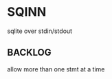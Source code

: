 
SQINN
===============================================================================

sqlite over stdin/stdout


BACKLOG
-------------------------------------------------------------------------------

allow more than one stmt at a time



